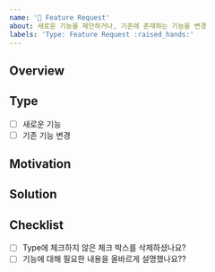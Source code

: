 ```yaml
---
name: '🙌 Feature Request'
about: 새로운 기능을 제안하거나, 기존에 존재하는 기능을 변경
labels: 'Type: Feature Request :raised_hands:'
---
```


## Overview

<!-- 새로운 기능에 대해 설명해주세요.  -->

## Type

<!-- 새로운 기능인지 기존 기능에 대한 변경인지 체크해주세요. 
체크 후에는 해당 사항 아닌 거라면 삭제해주세요. -->

- [ ] 새로운 기능
- [ ] 기존 기능 변경

## Motivation

<!-- 왜 이 기능이 필요한지 간단하게 적어주세요. -->

## Solution

<!-- 솔루션이 있다면 설명해주세요. 없다면 이 부분을 제거해주세요. -->

## Checklist

- [ ] Type에 체크하지 않은 체크 박스를 삭제하셨나요?
- [ ] 기능에 대해 필요한 내용을 올바르게 설명했나요??
